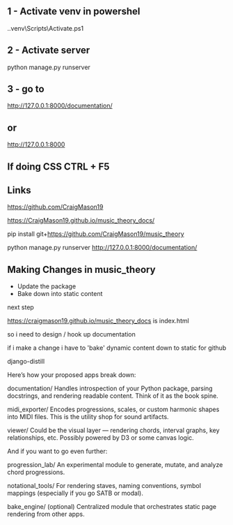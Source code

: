 ## 1 - Activate venv in powershel
.\.venv\Scripts\Activate.ps1

## 2 - Activate server
python manage.py runserver

## 3 - go to
http://127.0.0.1:8000/documentation/
## or
http://127.0.0.1:8000

## If doing CSS CTRL + F5




## Links
https://github.com/CraigMason19
 
https://CraigMason19.github.io/music_theory_docs/

pip install git+https://github.com/CraigMason19/music_theory

python manage.py runserver
http://127.0.0.1:8000/documentation/


## Making Changes in music_theory
- Update the package
- Bake down into static content











next step

https://craigmason19.github.io/music_theory_docs 
is index.html

so i need to design / hook up documentation

if i make a change i have to 'bake' dynamic content down to static for github

django-distill













Here’s how your proposed apps break down:

documentation/ Handles introspection of your Python package, parsing docstrings, and rendering readable content. Think of it as the book spine.

midi_exporter/ Encodes progressions, scales, or custom harmonic shapes into MIDI files. This is the utility shop for sound artifacts.

viewer/ Could be the visual layer — rendering chords, interval graphs, key relationships, etc. Possibly powered by D3 or some canvas logic.

And if you want to go even further:

progression_lab/ An experimental module to generate, mutate, and analyze chord progressions.

notational_tools/ For rendering staves, naming conventions, symbol mappings (especially if you go SATB or modal).

bake_engine/ (optional) Centralized module that orchestrates static page rendering from other apps.


 